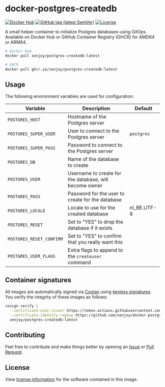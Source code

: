 # docker-postgres-createdb

[![Docker Hub](https://img.shields.io/badge/Docker%20Hub-zenjoy%2Fpostgresql--createdb-lightgrey?style=flat)](https://hub.docker.com/r/zenjoy/postgresql-createdb)
[![GitHub tag (latest SemVer)](https://img.shields.io/github/v/tag/zenjoy/docker-postgres-createdb?label=version)](https://github.com/zenjoy/docker-postgres-createdb/tags)
[![License](https://img.shields.io/github/license/zenjoy/docker-postgres-createdb)](https://github.com/zenjoy/docker-postgres-createdb/blob/main/LICENSE)

A small helper container to initialize Postgres databases using GitOps. Available on Docker Hub or
GitHub Container Registry (GHCR) for AMD64 or ARM64.

```sh
# Docker Hub
docker pull zenjoy/postgres-createdb:latest

# GHCR
docker pull ghcr.io/zenjoy/postgres-createdb:latest
```

## Usage

The following environment variables are used for configuration:

| Variable                 | Description                                            | Default     |
| ------------------------ | ------------------------------------------------------ | ----------- |
| `POSTGRES_HOST`          | Hostname of the Postgres server                        |             |
| `POSTGRES_SUPER_USER`    | User to connect to the Postgres server                 | `postgres`  |
| `POSTGRES_SUPER_PASS`    | Password to connect to the Postgres server             |             |
| `POSTGRES_DB`            | Name of the database to create                         |             |
| `POSTGRES_USER`          | Username to create for the database, will become owner |             |
| `POSTGRES_PASS`          | Password for the user to create for the database       |             |
| `POSTGRES_LOCALE`        | Locale to use for the created database                 | nl_BE.UTF-8 |
| `POSTGRES_RESET`         | Set to "YES" to drop the database if it exists         |             |
| `POSTGRES_RESET_CONFIRM` | Set to "YES" to confirm that you really want this      |             |
| `POSTGRES_USER_FLAGS`    | Extra flags to append to the `createuser` command      |             |

## Container signatures

All images are automatically signed via [Cosign](https://docs.sigstore.dev/cosign/overview/) using
[keyless signatures](https://docs.sigstore.dev/cosign/keyless/). You verify the integrity of these
images as follows:

```sh
cosign verify \
  --certificate-oidc-issuer https://token.actions.githubusercontent.com \
  --certificate-identity-regexp https://github.com/zenjoy/docker-postgres-createdb/.github/workflows/ \
  zenjoy/postgres-createdb:latest
```

## Contributing

Feel free to contribute and make things better by opening an
[Issue](https://github.com/zenjoy/docker-postgres-createdb/issues) or
[Pull Request](https://github.com/zenjoy/docker-postgres-createdb/pulls).

## License

View [license information](https://github.com/zenjoy/docker-postgres-createdb/blob/main/LICENSE) for
the software contained in this image.
